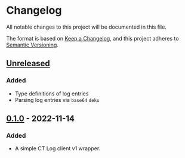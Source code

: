 # Changelog

All notable changes to this project will be documented in this file.

The format is based on [Keep a Changelog](https://keepachangelog.com/en/1.0.0/),
and this project adheres to [Semantic Versioning](https://semver.org/spec/v2.0.0.html).

## [Unreleased]

### Added

- Type definitions of log entries
- Parsing log entries via `base64` `deku`

## [0.1.0] - 2022-11-14

### Added

- A simple CT Log client v1 wrapper.

[unreleased]: https://github.com/stack-rs/ctlog/compare/v0.1.0...HEAD
[0.1.0]: https://github.com/stack-rs/ctlog/releases/tag/v0.1.0
